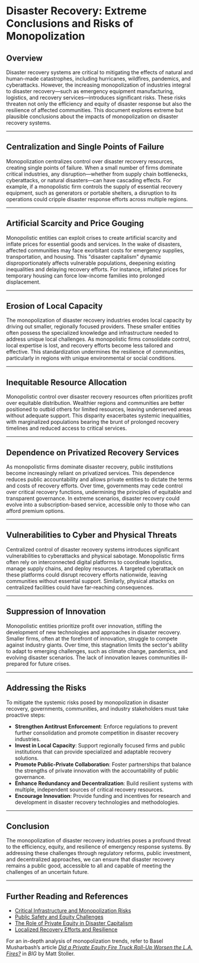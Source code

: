 # Disaster Recovery: Extreme Conclusions and Risks of Monopolization

## Overview

Disaster recovery systems are critical to mitigating the effects of natural and human-made catastrophes, including hurricanes, wildfires, pandemics, and cyberattacks. However, the increasing monopolization of industries integral to disaster recovery—such as emergency equipment manufacturing, logistics, and recovery services—introduces significant risks. These risks threaten not only the efficiency and equity of disaster response but also the resilience of affected communities. This document explores extreme but plausible conclusions about the impacts of monopolization on disaster recovery systems.

***

## Centralization and Single Points of Failure

Monopolization centralizes control over disaster recovery resources, creating single points of failure. When a small number of firms dominate critical industries, any disruption—whether from supply chain bottlenecks, cyberattacks, or natural disasters—can have cascading effects. For example, if a monopolistic firm controls the supply of essential recovery equipment, such as generators or portable shelters, a disruption to its operations could cripple disaster response efforts across multiple regions.

***

## Artificial Scarcity and Price Gouging

Monopolistic entities can exploit crises to create artificial scarcity and inflate prices for essential goods and services. In the wake of disasters, affected communities may face exorbitant costs for emergency supplies, transportation, and housing. This "disaster capitalism" dynamic disproportionately affects vulnerable populations, deepening existing inequalities and delaying recovery efforts. For instance, inflated prices for temporary housing can force low-income families into prolonged displacement.

***

## Erosion of Local Capacity

The monopolization of disaster recovery industries erodes local capacity by driving out smaller, regionally focused providers. These smaller entities often possess the specialized knowledge and infrastructure needed to address unique local challenges. As monopolistic firms consolidate control, local expertise is lost, and recovery efforts become less tailored and effective. This standardization undermines the resilience of communities, particularly in regions with unique environmental or social conditions.

***

## Inequitable Resource Allocation

Monopolistic control over disaster recovery resources often prioritizes profit over equitable distribution. Wealthier regions and communities are better positioned to outbid others for limited resources, leaving underserved areas without adequate support. This disparity exacerbates systemic inequalities, with marginalized populations bearing the brunt of prolonged recovery timelines and reduced access to critical services.

***

## Dependence on Privatized Recovery Services

As monopolistic firms dominate disaster recovery, public institutions become increasingly reliant on privatized services. This dependence reduces public accountability and allows private entities to dictate the terms and costs of recovery efforts. Over time, governments may cede control over critical recovery functions, undermining the principles of equitable and transparent governance. In extreme scenarios, disaster recovery could evolve into a subscription-based service, accessible only to those who can afford premium options.

***

## Vulnerabilities to Cyber and Physical Threats

Centralized control of disaster recovery systems introduces significant vulnerabilities to cyberattacks and physical sabotage. Monopolistic firms often rely on interconnected digital platforms to coordinate logistics, manage supply chains, and deploy resources. A targeted cyberattack on these platforms could disrupt recovery efforts nationwide, leaving communities without essential support. Similarly, physical attacks on centralized facilities could have far-reaching consequences.

***

## Suppression of Innovation

Monopolistic entities prioritize profit over innovation, stifling the development of new technologies and approaches in disaster recovery. Smaller firms, often at the forefront of innovation, struggle to compete against industry giants. Over time, this stagnation limits the sector's ability to adapt to emerging challenges, such as climate change, pandemics, and evolving disaster scenarios. The lack of innovation leaves communities ill-prepared for future crises.

***

## Addressing the Risks

To mitigate the systemic risks posed by monopolization in disaster recovery, governments, communities, and industry stakeholders must take proactive steps:

* **Strengthen Antitrust Enforcement**: Enforce regulations to prevent further consolidation and promote competition in disaster recovery industries.
* **Invest in Local Capacity**: Support regionally focused firms and public institutions that can provide specialized and adaptable recovery solutions.
* **Promote Public-Private Collaboration**: Foster partnerships that balance the strengths of private innovation with the accountability of public governance.
* **Enhance Redundancy and Decentralization**: Build resilient systems with multiple, independent sources of critical recovery resources.
* **Encourage Innovation**: Provide funding and incentives for research and development in disaster recovery technologies and methodologies.

***

## Conclusion

The monopolization of disaster recovery industries poses a profound threat to the efficiency, equity, and resilience of emergency response systems. By addressing these challenges through regulatory reforms, public investment, and decentralized approaches, we can ensure that disaster recovery remains a public good, accessible to all and capable of meeting the challenges of an uncertain future.

***

## Further Reading and References

* [Critical Infrastructure and Monopolization Risks](critical_infrastructure.md)
* [Public Safety and Equity Challenges](public_safety.md)
* [The Role of Private Equity in Disaster Capitalism](broken-reference)
* [Localized Recovery Efforts and Resilience](rural_communities.md)

For an in-depth analysis of monopolization trends, refer to Basel Musharbash’s article [_Did a Private Equity Fire Truck Roll-Up Worsen the L.A. Fires?_](https://www.thebignewsletter.com/p/did-a-private-equity-fire-truck-roll?utm_source=post-email-title\&publication_id=11524\&post_id=155466046\&utm_campaign=email-post-title\&isFreemail=true\&r=4a32tl\&triedRedirect=true\&utm_medium=email) in _BIG_ by Matt Stoller.
